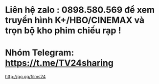 # Liên hệ zalo : 0898.580.569 để xem truyền hình K+/HBO/CINEMAX và trọn bộ kho phim chiếu rạp !

# Nhóm Telegram: https://t.me/TV24sharing


http://gg.gg/films24
